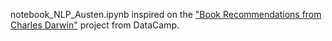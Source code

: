 notebook_NLP_Austen.ipynb inspired on the ["Book Recommendations from Charles Darwin"](https://app.datacamp.com/learn/projects/607) project from DataCamp.

